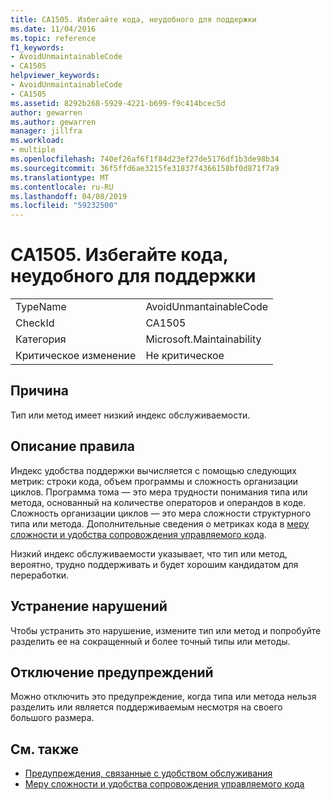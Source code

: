 ```yaml
---
title: CA1505. Избегайте кода, неудобного для поддержки
ms.date: 11/04/2016
ms.topic: reference
f1_keywords:
- AvoidUnmaintainableCode
- CA1505
helpviewer_keywords:
- AvoidUnmaintainableCode
- CA1505
ms.assetid: 8292b268-5929-4221-b699-f9c414bcec5d
author: gewarren
ms.author: gewarren
manager: jillfra
ms.workload:
- multiple
ms.openlocfilehash: 740ef26af6f1f84d23ef27de5176df1b3de98b34
ms.sourcegitcommit: 36f5ffd6ae3215fe31837f4366158bf0d871f7a9
ms.translationtype: MT
ms.contentlocale: ru-RU
ms.lasthandoff: 04/08/2019
ms.locfileid: "59232500"
---
```

# <a name="ca1505-avoid-unmaintainable-code"></a>CA1505. Избегайте кода, неудобного для поддержки

|||
|-|-|
|TypeName|AvoidUnmantainableCode|
|CheckId|CA1505|
|Категория|Microsoft.Maintainability|
|Критическое изменение|Не критическое|

## <a name="cause"></a>Причина

Тип или метод имеет низкий индекс обслуживаемости.

## <a name="rule-description"></a>Описание правила

Индекс удобства поддержки вычисляется с помощью следующих метрик: строки кода, объем программы и сложность организации циклов. Программа тома — это мера трудности понимания типа или метода, основанный на количестве операторов и операндов в коде. Сложность организации циклов — это мера сложности структурного типа или метода. Дополнительные сведения о метриках кода в [меру сложности и удобства сопровождения управляемого кода](../code-quality/code-metrics-values.md).

Низкий индекс обслуживаемости указывает, что тип или метод, вероятно, трудно поддерживать и будет хорошим кандидатом для переработки.

## <a name="how-to-fix-violations"></a>Устранение нарушений

Чтобы устранить это нарушение, измените тип или метод и попробуйте разделить ее на сокращенный и более точный типы или методы.

## <a name="when-to-suppress-warnings"></a>Отключение предупреждений

Можно отключить это предупреждение, когда типа или метода нельзя разделить или является поддерживаемым несмотря на своего большого размера.

## <a name="see-also"></a>См. также

- [Предупреждения, связанные с удобством обслуживания](../code-quality/maintainability-warnings.md)
- [Меру сложности и удобства сопровождения управляемого кода](../code-quality/code-metrics-values.md)